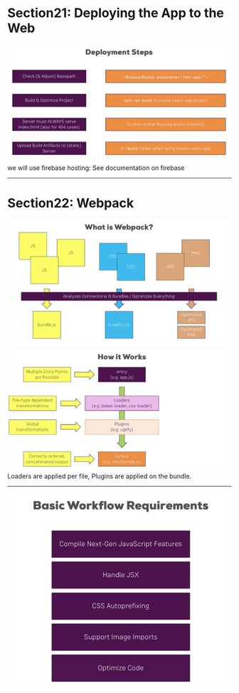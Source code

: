 # Section21: Deploying the App to the Web

![section21-1 img](../markdownNotes-img/section21-1.png)

we will use firebase hosting: See documentation on firebase

***

# Section22: Webpack
![section22-1 img](../markdownNotes-img/section22-1.png)

![section22-2 img](../markdownNotes-img/section22-2.png)
Loaders are applied per file, Plugins are applied on the bundle.

***
![section22-3 img](../markdownNotes-img/section22-3.png)